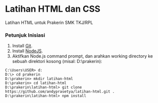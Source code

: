 # Latihan HTML dan CSS
Latihan HTML untuk Prakerin SMK TKJ/RPL

### Petunjuk Inisiasi
1. Install [Git](https://git-scm.com/).
2. Install [NodeJS](https://nodejs.org/en/download/).
3. Aktifkan Node.js command prompt, dan arahkan working directory ke sebuah direktori kosong (misal: D:\prakerin):
```
C:\Users\USER> d:
D:\> cd prakerin
D:\prakerin> mkdir latihan-html
D:\prakerin> cd latihan-html
D:\prakerin\latihan-html> git clone https://github.com/andyprasetya/latihan-html.git .
D:\prakerin\latihan-html> npm install
```
